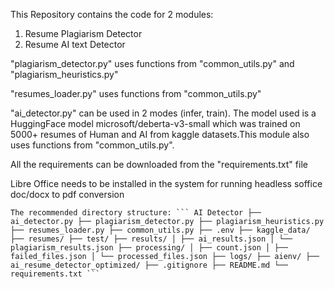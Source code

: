 This Repository contains the code for 2 modules: 
1. Resume Plagiarism Detector
2. Resume AI text Detector

"plagiarism_detector.py" uses functions from "common_utils.py" and "plagiarism_heuristics.py"

"resumes_loader.py" uses functions from "common_utils.py"

"ai_detector.py" can be used in 2 modes (infer, train). The model used is a HuggingFace model microsoft/deberta-v3-small which was trained on 5000+ resumes of Human and AI from kaggle datasets.This module also uses functions from "common_utils.py".

All the requirements can be downloaded from the "requirements.txt" file

Libre Office needs to be installed in the system for running headless soffice doc/docx to pdf conversion

<pre><code>The recommended directory structure: ``` AI Detector ├── ai_detector.py ├── plagiarism_detector.py ├── plagiarism_heuristics.py ├── resumes_loader.py ├── common_utils.py ├── .env ├── kaggle_data/ ├── resumes/ ├── test/ ├── results/ │ ├── ai_results.json │ └── plagiarism_results.json ├── processing/ │ ├── count.json │ ├── failed_files.json │ └── processed_files.json ├── logs/ ├── aienv/ ├── ai_resume_detector_optimized/ ├── .gitignore ├── README.md └── requirements.txt ``` </code></pre>

